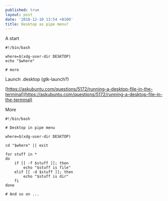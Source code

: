 ```yaml
---
published: true
layout: post
date: '2018-12-10 13:54 +0100'
title: Desktop as pipe menu?
---
```

A start

    #!/bin/bash
    
    where=$(xdg-user-dir DESKTOP)
    echo "$where"
    
    # more
    
Launch .desktop (gtk-launch?)

[https://askubuntu.com/questions/5172/running-a-desktop-file-in-the-terminal](https://askubuntu.com/questions/5172/running-a-desktop-file-in-the-terminal)

More

    #!/bin/bash

    # Desktop in pipe menu

    where=$(xdg-user-dir DESKTOP)

    cd "$where" || exit

    for stuff in *
    do
        if [[ -f $stuff ]]; then
            echo "$stuff is file"
        elif [[ -d $stuff ]]; then
            echo "$stuff is dir"
        fi
    done

    # And so on ...

